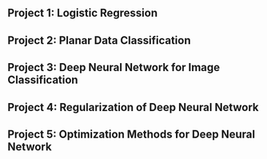 ## Project 1: Logistic Regression

## Project 2: Planar Data Classification

## Project 3: Deep Neural Network for Image Classification

## Project 4: Regularization of Deep Neural Network

## Project 5: Optimization Methods for Deep Neural Network
